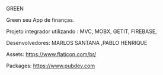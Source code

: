 GREEN

Green seu App de finanças.

Projeto integrador utilizando :
MVC,
MOBX,
GETIT,
FIREBASE,


Desenvolvedores:
MARLOS SANTANA
,PABLO HENRIQUE

Assets:
https://www.flaticon.com/br/

Packages:
https://www.pubdev.com
